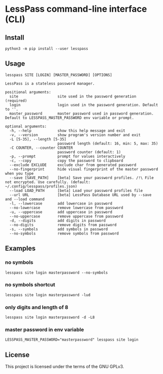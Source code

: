 # LessPass command-line interface (CLI)

## Install

    python3 -m pip install --user lesspass

## Usage

    lesspass SITE [LOGIN] [MASTER_PASSWORD] [OPTIONS]

    LessPass is a stateless password manager.

    positional arguments:
      site                  site used in the password generation (required)
      login                 login used in the password generation. Default to ''.
      master_password       master password used in password generation. Default to LESSPASS_MASTER_PASSWORD env variable or prompt.

    optional arguments:
      -h, --help            show this help message and exit
      -v, --version         show program's version number and exit
      -L [5-35], --length [5-35]
                            password length (default: 16, min: 5, max: 35)
      -C COUNTER, --counter COUNTER
                            password counter (default: 1)
      -p, --prompt          prompt for values interactively
      -c, --copy            copy the password to clipboard
      --exclude EXCLUDE     exclude char from generated password
      --no-fingerprint      hide visual fingerprint of the master password when you type
      --save [SAVE_PATH]    [beta] Save your password profiles. /!\ File not encrypted. Use carefully. (default: ~/.config/lesspass/profiles.json)
      --load LOAD_PATH      [beta] Load your password profiles file
      --url URL             [beta] LessPass Database URL used by --save and --load command
      -l, --lowercase       add lowercase in password
      --no-lowercase        remove lowercase from password
      -u, --uppercase       add uppercase in password
      --no-uppercase        remove uppercase from password
      -d, --digits          add digits in password
      --no-digits           remove digits from password
      -s, --symbols         add symbols in password
      --no-symbols          remove symbols from password

## Examples

### no symbols

    lesspass site login masterpassword --no-symbols

### no symbols shortcut

    lesspass site login masterpassword -lud

### only digits and length of 8

    lesspass site login masterpassword -d -L8

### master password in env variable

    LESSPASS_MASTER_PASSWORD="masterpassword" lesspass site login

## License

This project is licensed under the terms of the GNU GPLv3.
